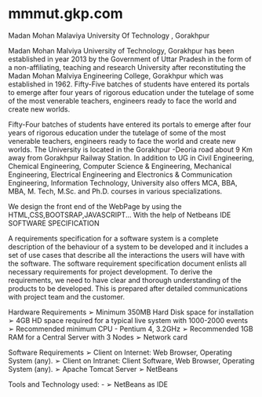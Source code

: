 # mmmut.gkp.com
Madan Mohan Malaviya University Of Technology , Gorakhpur

Madan Mohan Malviya University of Technology, Gorakhpur has been established in year 2013 by the 
Government of Uttar Pradesh in the form of a non-affiliating, teaching and research University after reconstituting 
the Madan Mohan Malviya Engineering College, Gorakhpur which was established in 1962. Fifty-Five batches of 
students have entered its portals to emerge after four years of rigorous education under the tutelage of some of 
the most venerable teachers, engineers ready to face the world and create new worlds. 

 Fifty-Four batches of students have entered its portals to emerge after four years of rigorous education 
under the tutelage of some of the most venerable teachers, engineers ready to face the world and create new 
worlds. The University is located in the Gorakhpur -Deoria road about 9 Km away from Gorakhpur Railway Station. 
In addition to UG in Civil Engineering, Chemical Engineering, Computer Science & Engineering, Mechanical 
Engineering, Electrical Engineering and Electronics & Communication Engineering, Information Technology, 
University also offers MCA, BBA, MBA, M. Tech, M.Sc. and Ph.D. courses in various specializations.

We design the front end of the WebPage by using the HTML,CSS,BOOTSRAP,JAVASCRIPT... With the help of Netbeans IDE
 SOFTWARE SPECIFICATION
 
A requirements specification for a software system is a complete description of the behaviour of a 
system to be developed and it includes a set of use cases that describe all the interactions the users 
will have with the software. 
The software requirement specification document enlists all necessary requirements for project 
development. To derive the requirements, we need to have clear and thorough understanding of the 
products to be developed. This is prepared after detailed communications with project team and the 
customer.

Hardware Requirements
➢ Minimum 350MB Hard Disk space for installation
➢ 4GB HD space required for a typical live system with 1000-2000 events
➢ Recommended minimum CPU - Pentium 4, 3.2GHz
➢ Recommended 1GB RAM for a Central Server with 3 Nodes
➢ Network card

Software Requirements
➢ Client on Internet: Web Browser, Operating System (any).
➢ Client on Intranet: Client Software, Web Browser, Operating System (any).
➢ Apache Tomcat Server
➢ NetBeans 

Tools and Technology used: - 
➢ NetBeans as IDE 
